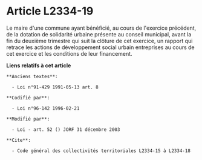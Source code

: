 # Article L2334-19

Le maire d'une commune ayant bénéficié, au cours de l'exercice précédent, de la dotation de solidarité urbaine présente au
conseil municipal, avant la fin du deuxième trimestre qui suit la clôture de cet exercice, un rapport qui retrace les actions
de développement social urbain entreprises au cours de cet exercice et les conditions de leur financement.

**Liens relatifs à cet article**

	**Anciens textes**:

	  - Loi n°91-429 1991-05-13 art. 8

	**Codifié par**:

	  - Loi n°96-142 1996-02-21

	**Modifié par**:

	  - Loi - art. 52 () JORF 31 décembre 2003

	**Cite**:

	  - Code général des collectivités territoriales L2334-15 à L2334-18
